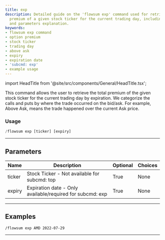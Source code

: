 ```yaml
---
title: exp
description: Detailed guide on the 'flowsum exp' command used for retrieving the total
  premium of a given stock ticker for the current trading day, including example usage
  and parameters explanation.
keywords:
- flowsum exp command
- option premium
- stock ticker
- trading day
- above ask
- expiry
- expiration date
- 'subcmd: exp'
- example usage
---
```


import HeadTitle from '@site/src/components/General/HeadTitle.tsx';

<HeadTitle title="flowsum - flow: exp - Telegram Reference | OpenBB Bot Docs" />

This command allows the user to retrieve the total premium of the given stock ticker for the current trading day by expiration. We categorize the calls and puts by where the trade occurred on the bid/ask. For example, Above Ask, means the trade happened over the current Ask price.

### Usage

```python wordwrap
/flowsum exp [ticker] [expiry]
```

---

## Parameters

| Name | Description | Optional | Choices |
| ---- | ----------- | -------- | ------- |
| ticker | Stock Ticker - Not available for subcmd: top | True | None |
| expiry | Expiration date - Only available/required for subcmd: exp | True | None |


---

## Examples

```
/flowsum exp AMD 2022-07-29
```

---
